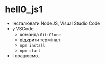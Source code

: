 #  hell0_js1

* Інсталювати NodeJS, Visual Studio Code
* у VSCode
    * команда `Git:Clone`
    * відкрити термінал
    * `npm install`
    * `npm start`
* І працюємо...
 